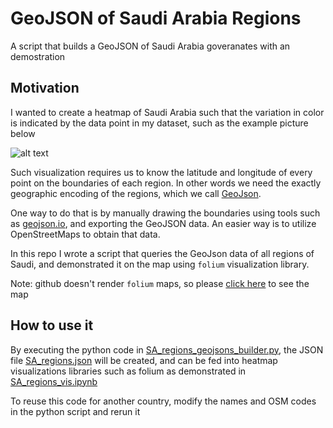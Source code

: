 # GeoJSON of Saudi Arabia Regions
A script that builds a GeoJSON of Saudi Arabia goveranates with an demostration

## Motivation
I wanted to create a heatmap of Saudi Arabia such that the variation in color is indicated by the data point in my dataset, such as the example picture below

![alt text](https://www.researchgate.net/profile/Hala_Elmorshedy/publication/282947082/figure/fig7/AS:285973712785414@1445192854943/Kingdom-of-Saudi-Arabia-map-showing-the-13-provinces-From-mapsopensourcecom_Q320.jpg)

Such visualization requires us to know the latitude and longitude of every point on the boundaries of each region. In other words we need the exactly geographic encoding of the regions, which we call [GeoJson](http://www.GeoJson.org).

One way to do that is by manually drawing the boundaries using tools such as [geojson.io](http://www.geojson.io), and exporting the GeoJSON data. An easier way is to utilize OpenStreetMaps to obtain that data. 

In this repo I wrote a script that queries the GeoJson data of all regions of Saudi, and demonstrated it on the map using `folium` visualization library.

Note: github doesn't render `folium` maps, so please [click here](https://nbviewer.jupyter.org/github/wjdanalharthi/GeoJSON-of-Saudi-Arabia-Regions/blob/master/SA_regions_vis.ipynb) to see the map

## How to use it
By executing the python code in [SA_regions_geojsons_builder.py](https://github.com/wjdanalharthi/GeoJSON-of-Saudi-Arabia-Regions/blob/master/SA_regions_geojsons_builder.py), the JSON file [SA_regions.json](https://github.com/wjdanalharthi/GeoJSON-of-Saudi-Arabia-Regions/blob/master/SA_regions.json) will be created, and can be fed into heatmap visualizations libraries such as folium as demonstrated in [SA_regions_vis.ipynb](https://github.com/wjdanalharthi/GeoJSON-of-Saudi-Arabia-Regions/blob/master/example/SA_regions_vis.ipynb)


To reuse this code for another country, modify the names and OSM codes in the python script and rerun it
 
